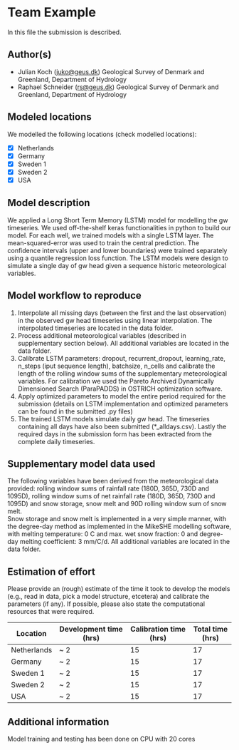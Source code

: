 # Team Example

In this file the submission is described. 

## Author(s)

- Julian Koch (juko@geus.dk) Geological Survey of Denmark and Greenland, Department of Hydrology 
- Raphael Schneider (rs@geus.dk) Geological Survey of Denmark and Greenland, Department of Hydrology 

## Modeled locations

We modelled the following locations (check modelled locations):

- [x] Netherlands
- [x] Germany
- [X] Sweden 1
- [x] Sweden 2
- [x] USA

## Model description
We applied a Long Short Term Memory (LSTM) model for modelling the gw timeseries. We used off-the-shelf keras functionalities in python to build our model. For each well, we trained models with a single LSTM layer. The mean-squared-error was used to train the central prediction. The confidence intervals (upper and lower boundaries) were trained separately using a quantile regression loss function. The LSTM models were design to simulate a single day of gw head given a sequence historic meteorological variables.  

## Model workflow to reproduce

1) Interpolate all missing days (between the first and the last observation) in the observed gw head timeseries using linear interpolation. The interpolated timeseries are located in the data folder.    
2) Process additional meteorological variables (described in supplementary section below). All additional variables are located in the data folder.
3) Calibrate LSTM parameters: dropout, recurrent_dropout, learning_rate, n_steps (iput sequence length), batchsize, n_cells and calibrate the length of the rolling window sums of the supplementary meteorological variables. For calibration we used the Pareto Archived Dynamically Dimensioned Search (ParaPADDS) in OSTRICH optimization software.
4) Apply optimized parameters to model the entire period required for the submission (details on LSTM implementation and optimized parameters can be found in the submitted .py files) 
5) The trained LSTM models simulate daily gw head. The timeseries containing all days have also been submitted (*_alldays.csv). Lastly the required days in the submission form has been extracted from the complete daily timeseries. 

## Supplementary model data used

The following variables have been derived from the meteorological data provided: rolling window sums of rainfall rate (180D, 365D, 730D and 1095D), rolling window sums of net rainfall rate (180D, 365D, 730D and 1095D) and snow storage, snow melt and 90D rolling window sum of snow melt.   
Snow storage and snow melt is implemented in a very simple manner, with the degree-day method as implemented in the MikeSHE modelling software, with melting temperature: 0 C and max. wet snow fraction: 0 and degree-day melting coefficient: 3 mm/C/d.
All additional variables are located in the data folder.

## Estimation of effort

Please provide an (rough) estimate of the time it took to develop the models (e.g., read in data, pick a model 
structure, etcetera) and calibrate the parameters (if any). If possible, please also state the computational resources that 
were required.

| Location    | Development time (hrs) | Calibration time (hrs) | Total time (hrs) | 
|-------------|------------------------|------------------------|------------------|
| Netherlands | ~ 2                    | 15                     | 17               |
| Germany     | ~ 2                    | 15                     | 17               |
| Sweden 1    | ~ 2                    | 15                     | 17               |
| Sweden 2    | ~ 2                    | 15                     | 17               |
| USA         | ~ 2                    | 15                     | 17               |

## Additional information

Model training and testing has been done on CPU with 20 cores 
